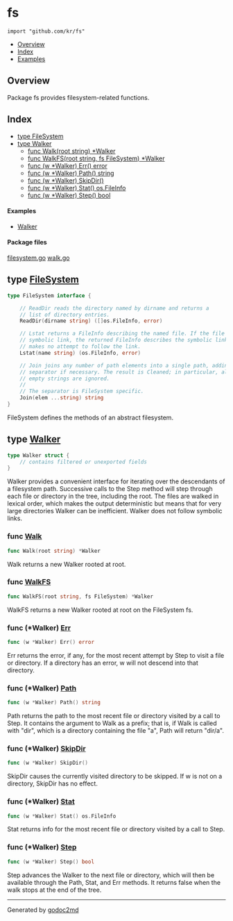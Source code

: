 

# fs
`import "github.com/kr/fs"`

* [Overview](#pkg-overview)
* [Index](#pkg-index)
* [Examples](#pkg-examples)

## <a name="pkg-overview">Overview</a>
Package fs provides filesystem-related functions.




## <a name="pkg-index">Index</a>
* [type FileSystem](#FileSystem)
* [type Walker](#Walker)
  * [func Walk(root string) *Walker](#Walk)
  * [func WalkFS(root string, fs FileSystem) *Walker](#WalkFS)
  * [func (w *Walker) Err() error](#Walker.Err)
  * [func (w *Walker) Path() string](#Walker.Path)
  * [func (w *Walker) SkipDir()](#Walker.SkipDir)
  * [func (w *Walker) Stat() os.FileInfo](#Walker.Stat)
  * [func (w *Walker) Step() bool](#Walker.Step)

#### <a name="pkg-examples">Examples</a>
* [Walker](#example_Walker)

#### <a name="pkg-files">Package files</a>
[filesystem.go](/src/github.com/kr/fs/filesystem.go) [walk.go](/src/github.com/kr/fs/walk.go) 






## <a name="FileSystem">type</a> [FileSystem](/src/target/filesystem.go?s=121:774#L10)
``` go
type FileSystem interface {

    // ReadDir reads the directory named by dirname and returns a
    // list of directory entries.
    ReadDir(dirname string) ([]os.FileInfo, error)

    // Lstat returns a FileInfo describing the named file. If the file is a
    // symbolic link, the returned FileInfo describes the symbolic link. Lstat
    // makes no attempt to follow the link.
    Lstat(name string) (os.FileInfo, error)

    // Join joins any number of path elements into a single path, adding a
    // separator if necessary. The result is Cleaned; in particular, all
    // empty strings are ignored.
    //
    // The separator is FileSystem specific.
    Join(elem ...string) string
}
```
FileSystem defines the methods of an abstract filesystem.










## <a name="Walker">type</a> [Walker](/src/target/walk.go?s=494:580#L15)
``` go
type Walker struct {
    // contains filtered or unexported fields
}
```
Walker provides a convenient interface for iterating over the
descendants of a filesystem path.
Successive calls to the Step method will step through each
file or directory in the tree, including the root. The files
are walked in lexical order, which makes the output deterministic
but means that for very large directories Walker can be inefficient.
Walker does not follow symbolic links.







### <a name="Walk">func</a> [Walk](/src/target/walk.go?s=692:722#L29)
``` go
func Walk(root string) *Walker
```
Walk returns a new Walker rooted at root.


### <a name="WalkFS">func</a> [WalkFS](/src/target/walk.go?s=826:873#L34)
``` go
func WalkFS(root string, fs FileSystem) *Walker
```
WalkFS returns a new Walker rooted at root on the FileSystem fs.





### <a name="Walker.Err">func</a> (\*Walker) [Err](/src/target/walk.go?s=2325:2353#L87)
``` go
func (w *Walker) Err() error
```
Err returns the error, if any, for the most recent attempt
by Step to visit a file or directory. If a directory has
an error, w will not descend into that directory.




### <a name="Walker.Path">func</a> (\*Walker) [Path](/src/target/walk.go?s=1946:1976#L74)
``` go
func (w *Walker) Path() string
```
Path returns the path to the most recent file or directory
visited by a call to Step. It contains the argument to Walk
as a prefix; that is, if Walk is called with "dir", which is
a directory containing the file "a", Path will return "dir/a".




### <a name="Walker.SkipDir">func</a> (\*Walker) [SkipDir](/src/target/walk.go?s=2496:2522#L93)
``` go
func (w *Walker) SkipDir()
```
SkipDir causes the currently visited directory to be skipped.
If w is not on a directory, SkipDir has no effect.




### <a name="Walker.Stat">func</a> (\*Walker) [Stat](/src/target/walk.go?s=2090:2125#L80)
``` go
func (w *Walker) Stat() os.FileInfo
```
Stat returns info for the most recent file or directory
visited by a call to Step.




### <a name="Walker.Step">func</a> (\*Walker) [Step](/src/target/walk.go?s=1176:1204#L46)
``` go
func (w *Walker) Step() bool
```
Step advances the Walker to the next file or directory,
which will then be available through the Path, Stat,
and Err methods.
It returns false when the walk stops at the end of the tree.








- - -
Generated by [godoc2md](http://godoc.org/github.com/Yarn-e/godoc2md)
